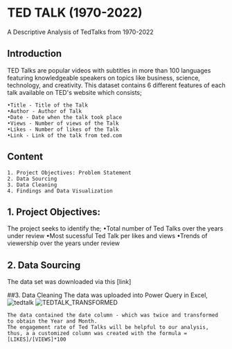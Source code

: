 # TED TALK (1970-2022)
A Descriptive Analysis of TedTalks from 1970-2022

## Introduction
TED Talks are popular videos with subtitles in more than 100 languages featuring knowledgeable speakers on topics like business, science, technology, and creativity. This dataset contains 6 different features of each talk available on TED's website which consists;

	•Title - Title of the Talk
	•Author - Author of Talk
	•Date - Date when the talk took place
  	•Views - Number of views of the Talk
	•Likes - Number of likes of the Talk
	•Link - Link of the talk from ted.com


## Content
	1. Project Objectives: Problem Statement
	2. Data Sourcing
	3. Data Cleaning
	4. Findings and Data Visualization

## 1. Project Objectives:
The project seeks to identify the;
	•Total number of Ted Talks over the years under review
	•Most sucessful Ted Talk per likes and views
	•Trends of viewership over the years under review

	
## 2. Data Sourcing
 The data set was downloaded via this [link]

##3. Data Cleaning
	The data was uploaded into Power Query in Excel,
	![tedtalk](https://user-images.githubusercontent.com/107724453/178152840-aa2b1fd4-fa84-4b5b-b187-dd5436ebb7dd.png)
![TEDTALK_TRANSFORMED](https://user-images.githubusercontent.com/107724453/178153659-949d4de2-401f-408b-8b21-428df8fb85e3.png)

	The data contained the date column - which was twice and transformed to obtain the Year and Month.
	The engagement rate of Ted Talks will be helpful to our analysis, thus, a a customized column was created with the formula = [LIKES]/[VIEWS]*100
	
	
	
